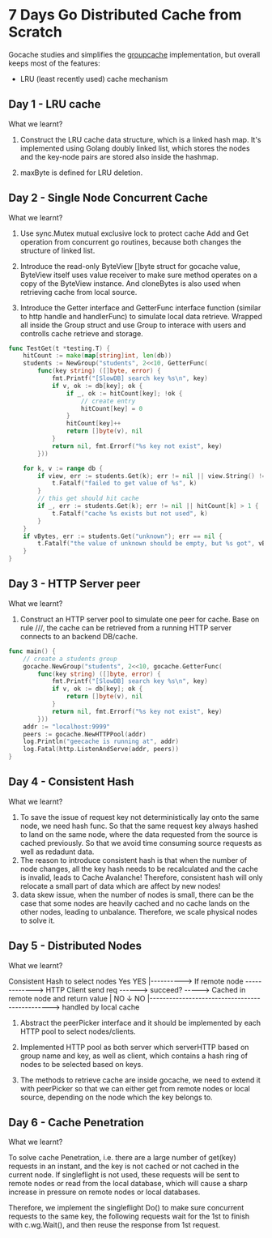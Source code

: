 # 7 Days Go Distributed Cache from Scratch

Gocache studies and simplifies the [groupcache](https://github.com/golang/groupcache) implementation, but overall keeps most of the features:

* LRU (least recently used) cache mechanism


## Day 1 - LRU cache

What we learnt?

1. Construct the LRU cache data structure, which is a linked hash map. It's implemented using Golang doubly linked list, which stores
the nodes and the key-node pairs are stored also inside the hashmap.

2. maxByte is defined for LRU deletion.

## Day 2 - Single Node Concurrent Cache

What we learnt?

1. Use sync.Mutex mutual exclusive lock to protect cache Add and Get operation from concurrent go routines, because both changes the structure of linked list.

2. Introduce the read-only ByteView []byte struct for gocache value, ByteView itself uses value receiver to make sure method operates on a copy of the ByteView instance.
And cloneBytes is also used when retrieving cache from local source.

3. Introduce the Getter interface and GetterFunc interface function (similar to http handle and handlerFunc) to simulate local data retrieve. Wrapped all inside
the Group struct and use Group to interace with users and controlls cache retrieve and storage.

```go
func TestGet(t *testing.T) {
	hitCount := make(map[string]int, len(db))
	students := NewGroup("students", 2<<10, GetterFunc(
		func(key string) ([]byte, error) {
			fmt.Printf("[SlowDB] search key %s\n", key)
			if v, ok := db[key]; ok {
				if _, ok := hitCount[key]; !ok {
					// create entry
					hitCount[key] = 0
				}
				hitCount[key]++
				return []byte(v), nil
			}
			return nil, fmt.Errorf("%s key not exist", key)
		}))

	for k, v := range db {
		if view, err := students.Get(k); err != nil || view.String() != v {
			t.Fatalf("failed to get value of %s", k)
		}
		// this get should hit cache
		if _, err := students.Get(k); err != nil || hitCount[k] > 1 {
			t.Fatalf("cache %s exists but not used", k)
		}
	}
	if vBytes, err := students.Get("unknown"); err == nil {
		t.Fatalf("the value of unknown should be empty, but %s got", vBytes)
	}
}
```

## Day 3 - HTTP Server peer

What we learnt?

1. Construct an HTTP server pool to simulate one peer for cache. Base on rule /<basepath>/<groupname>/<key>,
the cache can be retrieved from a running HTTP server connects to an backend DB/cache.

```go
func main() {
	// create a students group
	gocache.NewGroup("students", 2<<10, gocache.GetterFunc(
		func(key string) ([]byte, error) {
			fmt.Printf("[SlowDB] search key %s\n", key)
			if v, ok := db[key]; ok {
				return []byte(v), nil
			}
			return nil, fmt.Errorf("%s key not exist", key)
		}))
	addr := "localhost:9999"
	peers := gocache.NewHTTPPool(addr)
	log.Println("geecache is running at", addr)
	log.Fatal(http.ListenAndServe(addr, peers))
}
```


## Day 4 - Consistent Hash

What we learnt?

1. To save the issue of request key not deterministically lay onto the same node, we need
hash func. So that the same request key always hashed to land on the same node, where
the data requested from the source is cached previously. So that we avoid time consuming source
requests as well as redadunt data.
2. The reason to introduce consistent hash is that when the number of node changes, all the key
hash needs to be recalculated and the cache is invalid, leads to Cache Avalanche! Therefore,
consistent hash will only relocate a small part of data which are affect by new nodes!
3. data skew issue, when the number of nodes is small, there can be the case that some nodes
are heavily cached and no cache lands on the other nodes, leading to unbalance. Therefore, we
scale physical nodes to solve it.

## Day 5 - Distributed Nodes

What we learnt?

Consistent Hash to select nodes      Yes                                              YES
    |----------> If remote node -------------> HTTP Client send req ------> succeed? -----> Cached in remote node and return value
                    |  NO                                                      ↓ NO 
                    |-----------------------------------------------> handled by local cache

1. Abstract the peerPicker interface and it should be implemented by each HTTP pool to select nodes/clients.

2. Implemented HTTP pool as both server which serverHTTP based on group name and key, as well as client, which contains a hash ring of nodes to be
selected based on keys.

3. The methods to retrieve cache are inside gocache, we need to extend it with peerPicker so that we can either get from
remote nodes or local source, depending on the node which the key belongs to.

## Day 6 - Cache Penetration

What we learnt?

To solve cache Penetration, i.e. there are a large number of get(key) requests in an instant,
and the key is not cached or not cached in the current node. If singleflight is not used, these
requests will be sent to remote nodes or read from the local database, which will cause a sharp increase
in pressure on remote nodes or local databases.

Therefore, we implement the singleflight Do() to make sure concurrent requests to the same key,
the following requests wait for the 1st to finish with c.wg.Wait(), and then reuse the response from 1st request.